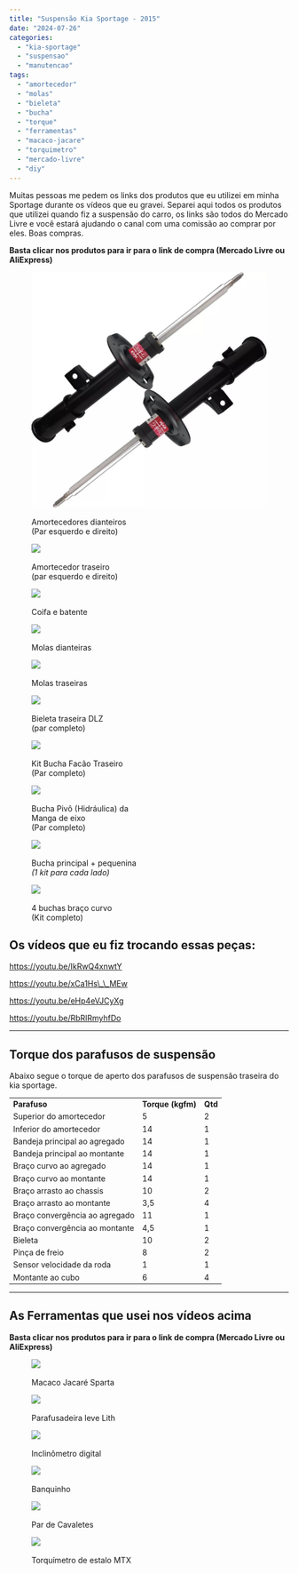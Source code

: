 ```yaml
---
title: "Suspensão Kia Sportage - 2015"
date: "2024-07-26"
categories:
  - "kia-sportage"
  - "suspensao"
  - "manutencao"
tags:
  - "amortecedor"
  - "molas"
  - "bieleta"
  - "bucha"
  - "torque"
  - "ferramentas"
  - "macaco-jacare"
  - "torquimetro"
  - "mercado-livre"
  - "diy"
---
```


Muitas pessoas me pedem os links dos produtos que eu utilizei em minha Sportage durante os vídeos que eu gravei. Separei aqui todos os produtos que utilizei quando fiz a suspensão do carro, os links são todos do Mercado Livre e você estará ajudando o canal com uma comissão ao comprar por eles. Boas compras.

**Basta clicar nos produtos para ir para o link de compra (Mercado Livre ou AliExpress)**
<div class="figure-grid">
<figure>

[![](media/d_nq_np_2x_804688-mlb53249058497_012023-f.webp)](https://mercadolivre.com/sec/19gvgqi)

<figcaption>

Amortecedores dianteiros  
(Par esquerdo e direito)

</figcaption>

</figure>

<figure>

[![](https://garagemdomadeira.com/wp-content/uploads/2024/07/screenshot-2024-07-26-as-18.14.01.jpg?w=625)](https://mercadolivre.com/sec/2uUPHZm)

<figcaption>

Amortecedor traseiro  
(par esquerdo e direito)

</figcaption>

</figure>

<figure>

[![](https://garagemdomadeira.com/wp-content/uploads/2024/07/d_nq_np_2x_642779-mlb25852308899_082017-f.webp?w=400)](https://mercadolivre.com/sec/2WJXnaG)

<figcaption>

Coifa e batente

</figcaption>

</figure>

<figure>

[![](https://garagemdomadeira.com/wp-content/uploads/2024/07/d_nq_np_2x_696267-mlb69852734979_062023-f.webp?w=921)](https://mercadolivre.com/sec/1DLNTtY)

<figcaption>

Molas dianteiras

</figcaption>

</figure>

<figure>

[![](https://garagemdomadeira.com/wp-content/uploads/2024/07/screenshot-2024-07-26-as-18.16.34.jpg?w=607)](https://mercadolivre.com/sec/1N1WHHr)

<figcaption>

Molas traseiras

</figcaption>

</figure>

<figure>

[![](https://garagemdomadeira.com/wp-content/uploads/2024/07/screenshot-2024-07-26-as-18.17.35.jpg?w=634)](https://mercadolivre.com/sec/1NbQ5Qn)

<figcaption>

Bieleta traseira DLZ  
(par completo)

</figcaption>

</figure>

<figure>

[![](https://garagemdomadeira.com/wp-content/uploads/2024/08/screenshot-2024-08-22-as-10.23.50.jpg?w=635)](https://mercadolivre.com/sec/1sbv8md)

<figcaption>

Kit Bucha Facão Traseiro  
(Par completo)

</figcaption>

</figure>

<figure>

[![](https://garagemdomadeira.com/wp-content/uploads/2024/08/screenshot-2024-08-22-as-10.25.12.jpg?w=657)](https://mercadolivre.com/sec/26v5NX5)

<figcaption>

Bucha Pivô (Hidráulica) da  
Manga de eixo  
(Par completo)

</figcaption>

</figure>

<figure>

[![](https://garagemdomadeira.com/wp-content/uploads/2024/08/screenshot-2024-08-22-as-10.26.00.jpg?w=603)](https://mercadolivre.com/sec/1qxroVC)

<figcaption>

Bucha principal + pequenina  
_(1 kit para cada lado)_

</figcaption>

</figure>

<figure>

[![](https://garagemdomadeira.com/wp-content/uploads/2024/08/screenshot-2024-08-22-as-10.26.05.jpg?w=534)](https://mercadolivre.com/sec/1sHtjrj)

<figcaption>

4 buchas braço curvo  
(Kit completo)

</figcaption>

</figure>

</div>


## Os vídeos que eu fiz trocando essas peças:

https://youtu.be/IkRwQ4xnwtY

https://youtu.be/xCa1Hs\_\_MEw

https://youtu.be/eHp4eVJCyXg

https://youtu.be/RbRlRmyhfDo

* * *

## **Torque dos parafusos de suspensão**

Abaixo segue o torque de aperto dos parafusos de suspensão traseira do kia sportage.

<table><tbody><tr><td><strong>Parafuso</strong></td><td><strong>Torque (kgfm)</strong></td><td><strong>Qtd</strong></td></tr><tr><td>Superior do amortecedor</td><td>5</td><td>2</td></tr><tr><td>Inferior do amortecedor</td><td>14</td><td>1</td></tr><tr><td>Bandeja principal ao agregado</td><td>14</td><td>1</td></tr><tr><td>Bandeja principal ao montante</td><td>14</td><td>1</td></tr><tr><td>Braço curvo ao agregado</td><td>14</td><td>1</td></tr><tr><td>Braço curvo ao montante</td><td>14</td><td>1</td></tr><tr><td>Braço arrasto ao chassis</td><td>10</td><td>2</td></tr><tr><td>Braço arrasto ao montante</td><td>3,5</td><td>4</td></tr><tr><td>Braço convergência ao agregado</td><td>11</td><td>1</td></tr><tr><td>Braço convergência ao montante</td><td>4,5</td><td>1</td></tr><tr><td>Bieleta</td><td>10</td><td>2</td></tr><tr><td>Pinça de freio</td><td>8</td><td>2</td></tr><tr><td>Sensor velocidade da roda</td><td>1</td><td>1</td></tr><tr><td>Montante ao cubo</td><td>6</td><td>4</td></tr></tbody></table>

* * *

## As Ferramentas que usei nos vídeos acima

**Basta clicar nos produtos para ir para o link de compra (Mercado Livre ou AliExpress)**

<figure>

[![](https://garagemdomadeira.com/wp-content/uploads/2024/08/screenshot-2024-08-26-as-17.02.06.jpg?w=581)](https://mercadolivre.com/sec/2dH94oA)

<figcaption>

Macaco Jacaré Sparta

</figcaption>

</figure>

<figure>

[![](https://garagemdomadeira.com/wp-content/uploads/2024/08/screenshot-2024-08-26-as-17.03.06.jpg?w=853)](https://mercadolivre.com/sec/2ToBbj3)

<figcaption>

Parafusadeira leve Lith

</figcaption>

</figure>

<figure>

[![](https://garagemdomadeira.com/wp-content/uploads/2024/08/screenshot-2024-08-26-as-17.04.58.jpg?w=423)](https://s.click.aliexpress.com/e/_DmODlOf)

<figcaption>

Inclinômetro digital

</figcaption>

</figure>

<figure>

[![](https://garagemdomadeira.com/wp-content/uploads/2024/08/screenshot-2024-08-26-as-17.09.08.jpg?w=611)](https://mercadolivre.com/sec/1u8N2vW)

<figcaption>

Banquinho

</figcaption>

</figure>

<figure>

[![](https://garagemdomadeira.com/wp-content/uploads/2024/08/screenshot-2024-08-26-as-17.11.05.jpg?w=574)](https://mercadolivre.com/sec/2wMLMjU)

<figcaption>

Par de Cavaletes

</figcaption>

</figure>

<figure>

[![](https://garagemdomadeira.com/wp-content/uploads/2024/08/screenshot-2024-08-26-as-17.12.57.jpg?w=692)](https://mercadolivre.com/sec/1Hi5aJb)

<figcaption>

Torquímetro de estalo MTX

</figcaption>

</figure>
